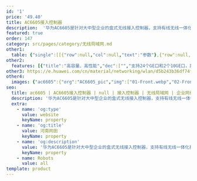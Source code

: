 ```yaml
---
id: '1'
price: '49.40'
title: AC6605接入控制器
description:  '华为AC6605是针对大中型企业的盒式无线接入控制器，支持有线无线一体化接入，应用于大中型企业及分支园区覆盖或企业办公网络等场景。'
featured: true
order: 147
category: src/pages/category/无线局域网.md
other1: 
  table: {"single":[[{"row":null,"col":null,"text":"参数"},{"row":null,"col":null,"text":"AC6605"}],[{"row":null,"col":null,"text":"端口"},{"row":null,"col":null,"text":"20 x GE + 4 x GE Combo + 2 x 10GE"}],[{"row":null,"col":null,"text":"PoE"},{"row":null,"col":null,"text":"24端口"}],[{"row":null,"col":null,"text":"电源"},{"row":null,"col":null,"text":"1+1AC/1+1DC"}],[{"row":null,"col":null,"text":"转发能力"},{"row":null,"col":null,"text":"10Gbit/s"}],[{"row":null,"col":null,"text":"最大可管理AP的数量"},{"row":null,"col":null,"text":"1024"}],[{"row":null,"col":null,"text":"AP与AC间组网方式"},{"row":null,"col":null,"text":"支持L2/L3层网络拓扑"}],[{"row":null,"col":null,"text":"转发模式"},{"row":null,"col":null,"text":"支持直接转发/隧道转发"}],[{"row":null,"col":null,"text":"AC冗余备份"},{"row":null,"col":null,"text":"支持1+1热备/N+1备份方式"}],[{"row":null,"col":null,"text":"无线协议"},{"row":null,"col":null,"text":"802.11 a/b/g/n/ac/ac wave2/ax"}]]}
other2:
  features: [{"title":"高容量、高性能","dec":["","支持24个GE口和2个10GE口，提供10Gbit/s的转发能力，可管理1024个AP",""]},{"title":"使用灵活","dec":["","灵活的数据转发方式和用户权限控制，支持直接转发、隧道转发，并提供基于用户和角色的访问控制策略控制能力",""]},{"title":"网络运维方式丰富","dec":["","丰富的网络运维方式，可通过网管eSight、WEB网管、命令行（CLI）进行维护",""]}]
other3: https://e.huawei.com/cn/material/networking/wlan/d5b243b36df74ff7bae71af530647bd3
other4:
  images: {"ac6605":{"org":"AC6605_pic","img":["01-Front.webp","02-Front_looking_down.webp","03-Front_left 30°down 15°.webp","04-Front_Right 30°down 15°.webp","05-Left side.webp","06-Right side.webp","07-Rear.webp","08-Rear_looking down.webp","09-Nameplate.webp","10-Rear_left 30°down 15°.webp","11-Rear_right 30°down 15°.webp"]}}
seo:
  title: ac6605 | AC6605接入控制器 | null | 接入控制器 | 无线局域网 | 企业网络
  description: '华为AC6605是针对大中型企业的盒式无线接入控制器，支持有线无线一体化接入，应用于大中型企业及分支园区覆盖或企业办公网络等场景。'
  extra:
    - name: 'og:type'
      value: website
      keyName: property
    - name: 'og:title'
      value: 河南网田
      keyName: property
    - name: 'og:description'
      value: '华为AC6605是针对大中型企业的盒式无线接入控制器，支持有线无线一体化接入，应用于大中型企业及分支园区覆盖或企业办公网络等场景。'
      keyName: property
    - name: Robots
      value: all
template: product
---
```


